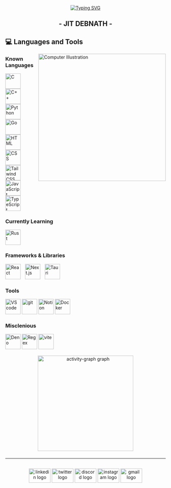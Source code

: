 <div align="center">
  
  [![Typing SVG](https://readme-typing-svg.demolab.com?font=Rye&size=31&pause=1000&color=F7F7F7&center=true&vCenter=true&width=480&height=61&lines=Coding++Wizard;Lets+Get+Rusty;2+%3D+10;Coffee+with+JavaScript;Friday+Evenings;Cherry+Blossom)](https://git.io/typing-svg)
  
</div>

<h2 align="center">- JIT DEBNATH -</h2>

## 💻 Languages and Tools

<img src="https://raw.githubusercontent.com/MicaelliMedeiros/micaellimedeiros/master/image/computer-illustration.png" width="400px" align="right" alt="Computer Illustration" />

### Known Languages
<div>
  <img height="48px" src="https://skillicons.dev/icons?i=c" alt="C" style="margin-right: 10px;" />
  <img height="48px" src="https://skillicons.dev/icons?i=cpp" alt="C++" style="margin-right: 10px;" />
  <img height="48px" src="https://skillicons.dev/icons?i=python" alt="Python" style="margin-right: 10px;" />
  <img height="48px" src="https://skillicons.dev/icons?i=go" alt="Go" style="margin-right: 10px;" />
  <img height="48px" src="https://skillicons.dev/icons?i=html" alt="HTML" style="margin-right: 10px;" />
  <img height="48px" src="https://skillicons.dev/icons?i=css" alt="CSS" style="margin-right: 10px;" />
  <img height="48px" src="https://skillicons.dev/icons?i=tailwind" alt="Tailwind CSS" style="margin-right: 10px;" />
  <img height="48px" src="https://skillicons.dev/icons?i=js" alt="JavaScript" style="margin-right: 10px;" />
  <img height="48px" src="https://skillicons.dev/icons?i=ts" alt="TypeScript" />
</div>

### Currently Learning
<img height="48px" src="https://skillicons.dev/icons?i=rust" alt="Rust" />

### Frameworks & Libraries
<div>
  <img height="48px" src="https://skillicons.dev/icons?i=react" alt="React" style="margin-right: 10px;" />
  <img height="48px" src="https://skillicons.dev/icons?i=nextjs" alt="Next.js" style="margin-right: 10px;" />
  <img height="48px" src="https://skillicons.dev/icons?i=tauri" alt="Tauri" />
</div>


### Tools
<div>
<img height="48px" src="https://skillicons.dev/icons?i=vscode" alt="VS code" />
<img height="48px" src="https://skillicons.dev/icons?i=git" alt="git" />
<img height="48px" src="https://skillicons.dev/icons?i=notion" alt="Notion" />
<img height="48px" src="https://skillicons.dev/icons?i=docker" alt="Docker" />
</div>

### Misclenious 
<div>
<img height="48px" src="https://skillicons.dev/icons?i=deno" alt="Deno" />
<img height="48px" src="https://skillicons.dev/icons?i=regex" alt="Regex" />
<img height="48px" src="https://skillicons.dev/icons?i=vite" alt="vite" />
</div>

<br clear="both">

<div align="center">
  <img src="https://github-readme-activity-graph.vercel.app/graph?username=Jit-nath&radius=16&theme=github-dark&area=true&order=5&hide_border=true&hide_title=true" height="300" alt="activity-graph graph"  />
</div>

###

---
<br clear="both">

<div align="center">
  <img src="https://raw.githubusercontent.com/maurodesouza/profile-readme-generator/master/src/assets/icons/social/linkedin/default.svg" width="68" height="45" alt="linkedin logo"  />
  <img src="https://raw.githubusercontent.com/maurodesouza/profile-readme-generator/master/src/assets/icons/social/twitter/default.svg" width="68" height="45" alt="twitter logo"  />
  <img src="https://raw.githubusercontent.com/maurodesouza/profile-readme-generator/master/src/assets/icons/social/discord/default.svg" width="68" height="45" alt="discord logo"  />
  <img src="https://raw.githubusercontent.com/maurodesouza/profile-readme-generator/master/src/assets/icons/social/instagram/default.svg" width="68" height="45" alt="instagram logo"  />
  <img src="https://raw.githubusercontent.com/maurodesouza/profile-readme-generator/master/src/assets/icons/social/gmail/default.svg" width="68" height="45" alt="gmail logo"  />
</div>

###


